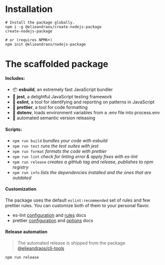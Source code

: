 # Installation

```shell
# Install the package globally.
npm i -g @elieandraos/create-nodejs-package
create-nodejs-package

# or (requires NPM6+)
npm init @elieandraos/nodejs-package
```

# The scaffolded package

#### Includes:

-   :package: **esbuild**, an extremely fast JavaScript bundler
-   :test_tube: **jest**, a delightful JavaScript testing framework
-   :rotating_light: **eslint**, a tool for identifying and reporting on patterns in JavaScript
-   :lipstick: **prettier**, a tool for code formatting
-   :twisted_rightwards_arrows: **dotenv**, loads environment variables from a .env file into process.env
-   :rocket: automated semantic version releasing

#### Scripts:

-   `npm run build` _bundles your code with esbuild_
-   `npm run test` _runs the test suites with jest_
-   `npm run format` _formats the code with prettier_
-   `npm run lint` _check for linting error & apply fixes with es-lint_
-   `npm run release` _creates a gitHub tag and release, publishes to npm registry_
-   `npm run info` _lists the dependencies installed and the ones that are outdated_

#### Customization

The package uses the default `eslint:recommended` set of rules and few prettier rules.
You can customize both of them to your personal flavor.

-   es-lint [configuration](https://eslint.org/docs/user-guide/configuring/) and [rules](https://eslint.org/docs/rules/) docs
-   prettier [configuration](https://prettier.io/docs/en/configuration.html) and [options](https://prettier.io/docs/en/options.html) docs

#### Release automation

> The automated release is shipped from the package [@elieandraos/cli-tools](https://github.com/elieandraos/cli-tools#release-automation)

```shell
npm run release
```
